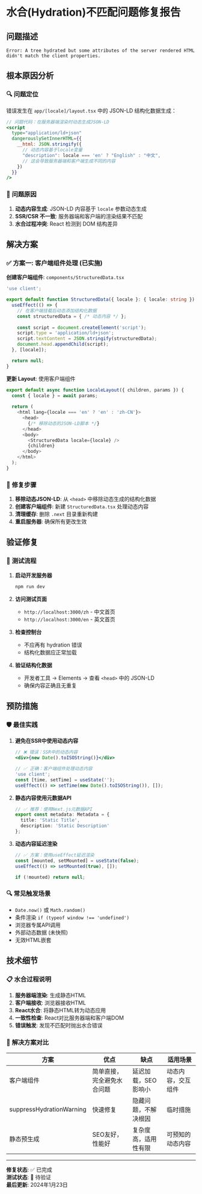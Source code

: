 # 水合(Hydration)不匹配问题修复报告

## 问题描述
```
Error: A tree hydrated but some attributes of the server rendered HTML didn't match the client properties.
```

## 根本原因分析

### 🔍 **问题定位**
错误发生在 `app/[locale]/layout.tsx` 中的 JSON-LD 结构化数据生成：

```jsx
// 问题代码：在服务器端渲染时动态生成JSON-LD
<script
  type="application/ld+json"
  dangerouslySetInnerHTML={{
    __html: JSON.stringify({
      // 动态内容基于locale变量
      "description": locale === 'en' ? "English" : "中文",
      // 这会导致服务器端和客户端生成不同的内容
    })
  }}
/>
```

### 🎯 **问题原因**
1. **动态内容生成**: JSON-LD 内容基于 `locale` 参数动态生成
2. **SSR/CSR 不一致**: 服务器端和客户端的渲染结果不匹配
3. **水合过程冲突**: React 检测到 DOM 结构差异

## 解决方案

### ✅ **方案一: 客户端组件处理 (已实施)**

**创建客户端组件**: `components/StructuredData.tsx`
```typescript
'use client';

export default function StructuredData({ locale }: { locale: string }) {
  useEffect(() => {
    // 在客户端挂载后动态添加结构化数据
    const structuredData = { /* 动态内容 */ };
    
    const script = document.createElement('script');
    script.type = 'application/ld+json';
    script.textContent = JSON.stringify(structuredData);
    document.head.appendChild(script);
  }, [locale]);

  return null;
}
```

**更新 Layout**: 使用客户端组件
```typescript
export default async function LocaleLayout({ children, params }) {
  const { locale } = await params;
  
  return (
    <html lang={locale === 'en' ? 'en' : 'zh-CN'}>
      <head>
        {/* 移除动态的JSON-LD脚本 */}
      </head>
      <body>
        <StructuredData locale={locale} />
        {children}
      </body>
    </html>
  );
}
```

### 🔧 **修复步骤**

1. **移除动态JSON-LD**: 从 `<head>` 中移除动态生成的结构化数据
2. **创建客户端组件**: 新建 `StructuredData.tsx` 处理动态内容
3. **清理缓存**: 删除 `.next` 目录重新构建
4. **重启服务器**: 确保所有更改生效

## 验证修复

### 🏁 **测试流程**

1. **启动开发服务器**
   ```bash
   npm run dev
   ```

2. **访问测试页面**
   - `http://localhost:3000/zh` - 中文首页
   - `http://localhost:3000/en` - 英文首页

3. **检查控制台**
   - 不应再有 hydration 错误
   - 结构化数据应正常加载

4. **验证结构化数据**
   - 开发者工具 → Elements → 查看 `<head>` 中的 JSON-LD
   - 确保内容正确且无重复

## 预防措施

### 🛡️ **最佳实践**

1. **避免在SSR中使用动态内容**
   ```jsx
   // ❌ 错误：SSR中的动态内容
   <div>{new Date().toISOString()}</div>
   
   // ✅ 正确：客户端组件处理动态内容
   'use client';
   const [time, setTime] = useState('');
   useEffect(() => setTime(new Date().toISOString()), []);
   ```

2. **静态内容使用元数据API**
   ```typescript
   // ✅ 推荐：使用Next.js元数据API
   export const metadata: Metadata = {
     title: 'Static Title',
     description: 'Static Description'
   };
   ```

3. **动态内容延迟渲染**
   ```jsx
   // ✅ 方案：使用useEffect延迟渲染
   const [mounted, setMounted] = useState(false);
   useEffect(() => setMounted(true), []);
   
   if (!mounted) return null;
   ```

### 🔍 **常见触发场景**

- `Date.now()` 或 `Math.random()` 
- 条件渲染 `if (typeof window !== 'undefined')`
- 浏览器专属API调用
- 外部动态数据 (未快照)
- 无效HTML嵌套

## 技术细节

### 📋 **水合过程说明**

1. **服务器端渲染**: 生成静态HTML
2. **客户端接收**: 浏览器接收HTML
3. **React水合**: 将静态HTML转为动态应用
4. **一致性检查**: React对比服务器端和客户端DOM
5. **错误触发**: 发现不匹配时抛出水合错误

### 🎨 **解决方案对比**

| 方案 | 优点 | 缺点 | 适用场景 |
|------|------|------|----------|
| 客户端组件 | 简单直接，完全避免水合问题 | 延迟加载，SEO影响小 | 动态内容，交互组件 |
| suppressHydrationWarning | 快速修复 | 隐藏问题，不解决根因 | 临时措施 |
| 静态预生成 | SEO友好，性能好 | 复杂度高，适用性有限 | 可预知的动态内容 |

---

**修复状态**: ✅ 已完成  
**测试状态**: 🧪 待验证  
**最后更新**: 2024年1月23日 